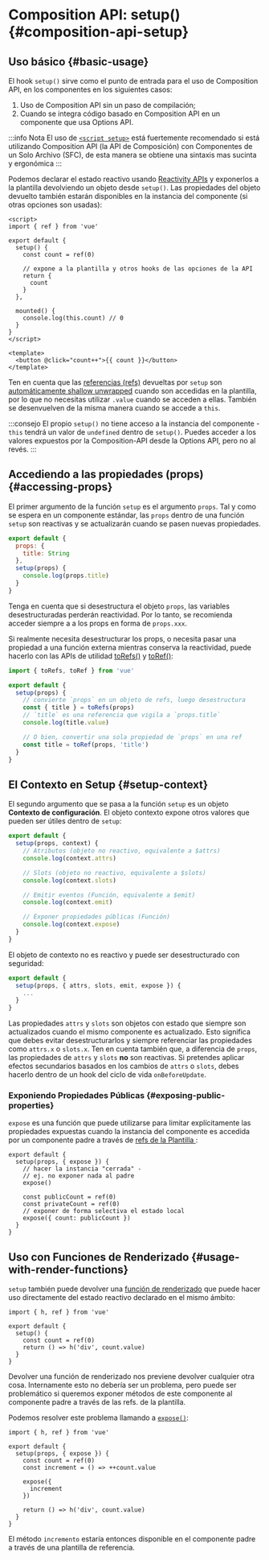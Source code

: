 # Composition API: setup() {#composition-api-setup}

## Uso básico {#basic-usage}

El hook `setup()` sirve como el punto de entrada para el uso de Composition API, en los componentes en los siguientes casos:

1. Uso de Composition API sin un paso de compilación;
2. Cuando se integra código basado en Composition API en un componente que usa Options API.

:::info Nota
El uso de [`<script setup>`](/api/sfc-script-setup) está fuertemente recomendado si está utilizando Composition API (la API de Composición) con Componentes de un Solo Archivo (SFC), de esta manera se obtiene una sintaxis mas sucinta y ergonómica
:::

Podemos declarar el estado reactivo usando [Reactivity APIs](./reactivity-core) y exponerlos a la plantilla devolviendo un objeto desde `setup()`. Las propiedades del objeto devuelto también estarán disponibles en la instancia del componente (si otras opciones son usadas):

```vue
<script>
import { ref } from 'vue'

export default {
  setup() {
    const count = ref(0)

    // expone a la plantilla y otros hooks de las opciones de la API
    return {
      count
    }
  },

  mounted() {
    console.log(this.count) // 0
  }
}
</script>

<template>
  <button @click="count++">{{ count }}</button>
</template>
```

Ten en cuenta que las [referencias (refs)](/api/reactivity-core.html#ref) devueltas por `setup` son [automáticamente shallow unwrapped](/guide/essentials/reactivity-fundamentals.html#deep-reactivity) cuando son accedidas en la plantilla, por lo que no necesitas utilizar `.value` cuando se acceden a ellas. También se desenvuelven de la misma manera cuando se accede a `this`.

:::consejo
El propio `setup()` no tiene acceso a la instancia del componente - `this` tendrá un valor de `undefined` dentro de `setup()`. Puedes acceder a los valores expuestos por la Composition-API desde la Options API, pero no al revés.
:::

## Accediendo a las propiedades (props) {#accessing-props}

El primer argumento de la función `setup` es el argumento `props`. Tal y como se espera en un componente estándar, las `props` dentro de una función `setup` son reactivas y se actualizarán cuando se pasen nuevas propiedades.

```js
export default {
  props: {
    title: String
  },
  setup(props) {
    console.log(props.title)
  }
}
```

Tenga en cuenta que si desestructura el objeto `props`, las variables desestructuradas perderán reactividad. Por lo tanto, se recomienda acceder siempre a a los props en forma de `props.xxx`.

Si realmente necesita desestructurar los props, o necesita pasar una propiedad a una función externa mientras conserva la reactividad, puede hacerlo con las APIs de utilidad [toRefs()](./reactivity-utilities.html#torefs) y [toRef()](/api/reactivity-utilities.html#toref):


```js
import { toRefs, toRef } from 'vue'

export default {
  setup(props) {
    // convierte `props` en un objeto de refs, luego desestructura
    const { title } = toRefs(props)
    // `title` es una referencia que vigila a `props.title`
    console.log(title.value)

    // O bien, convertir una sola propiedad de `props` en una ref
    const title = toRef(props, 'title')
  }
}
```

## El Contexto en Setup {#setup-context}

El segundo argumento que se pasa a la función `setup` es un objeto **Contexto de configuración**. El objeto contexto expone otros valores que pueden ser útiles dentro de `setup`:

```js
export default {
  setup(props, context) {
    // Atributos (objeto no reactivo, equivalente a $attrs)
    console.log(context.attrs)

    // Slots (objeto no reactivo, equivalente a $slots)
    console.log(context.slots)

    // Emitir eventos (Función, equivalente a $emit)
    console.log(context.emit)

    // Exponer propiedades públicas (Función)
    console.log(context.expose)
  }
}
```

El objeto de contexto no es reactivo y puede ser desestructurado con seguridad:

```js
export default {
  setup(props, { attrs, slots, emit, expose }) {
    ...
  }
}
```
Las propiedades `attrs` y `slots` son objetos con estado que siempre son actualizados cuando el mismo componente es actualizado. Esto significa que debes evitar desestructurarlos y siempre referenciar las propiedades como `attrs.x` o `slots.x`. Ten en cuenta también que, a diferencia de `props`, las propiedades de `attrs` y `slots` **no** son reactivas. Si pretendes aplicar efectos secundarios basados en los cambios de `attrs` o `slots`, debes hacerlo dentro de un hook del ciclo de vida `onBeforeUpdate`.

### Exponiendo Propiedades Públicas {#exposing-public-properties}

`expose` es una función que puede utilizarse para limitar explícitamente las propiedades expuestas cuando la instancia del componente es accedida por un componente padre a través de [refs de la Plantilla ](/guide/essentials/template-refs.html#ref-on-component):

```js{5,10}
export default {
  setup(props, { expose }) {
    // hacer la instancia "cerrada" -
    // ej. no exponer nada al padre
    expose()

    const publicCount = ref(0)
    const privateCount = ref(0)
    // exponer de forma selectiva el estado local
    expose({ count: publicCount })
  }
}
```

## Uso con Funciones de Renderizado {#usage-with-render-functions}

`setup` también puede devolver una [función de renderizado](/guide/extras/render-function) que puede hacer uso directamente del estado reactivo declarado en el mismo ámbito:

```js{6}
import { h, ref } from 'vue'

export default {
  setup() {
    const count = ref(0)
    return () => h('div', count.value)
  }
}
```

Devolver una función de renderizado nos previene devolver cualquier otra cosa. Internamente esto no debería ser un problema, pero puede ser problemático si queremos exponer métodos de este componente al componente padre a través de las refs. de la plantilla.

Podemos resolver este problema llamando a [`expose()`](#exposing-public-properties):

```js{8-10}
import { h, ref } from 'vue'

export default {
  setup(props, { expose }) {
    const count = ref(0)
    const increment = () => ++count.value

    expose({
      increment
    })

    return () => h('div', count.value)
  }
}
```

El método `incremento` estaría entonces disponible en el componente padre a través de una plantilla de referencia.
